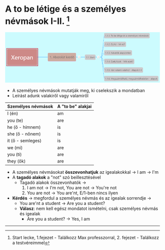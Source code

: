 # A to be létige és a személyes névmások I-II. [^1]

![1.1](images/1.1.png)

* A személyes névmások mutatják meg, ki cselekszik a mondatban
* Leírást adunk valakiről vagy valamiről

| Személyes névmások | A "to be" alakjai |
| --------------------- | ----------------- |
| I (én)               | am                |
| you (te)              | are               |
| he (ő - hímnem)     | is                |
| she (ő - nőnem)     | is                |
| it (ő - semleges)    | is                |
| we (mi)               | are               |
| you (ti)              | are               |
| they (ők)            | are               |

* A személyes névmásokat **összevonhatjuk** az igealakokkal -> I am -> I'm
* A **tagadó alakok** a "not" szó beillesztésével
  * Tagadó alakok összevonhatók ->
    1. I am not -> I'm not, You are not -> You're not
    2. You are not -> You are'nt, E/1-ben nincs ilyen
* **Kérdés** -> megfordul a személyes névmás és az igealak sorrendje ->
  * You are'nt a student -> Are you a student?
  * **Válasz**: nem kell egész mondatot ismételni, csak személyes névmás és igealak
    * Are you a student? -> Yes, I am

---
[^1]: Start lecke, 1.fejezet - Találkozz Max professzorral, 2. fejezet - Találkozz a testvéreimmel
